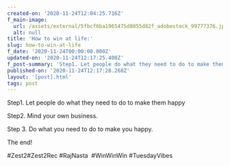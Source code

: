 ```yaml
---
created-on: '2020-11-24T12:04:25.716Z'
f_main-image:
  url: /assets/external/5fbcf6ba1965475d8055d82f_adobestock_99777376.jpeg
  alt: null
title: 'How to win at life:'
slug: how-to-win-at-life
f_date: '2020-11-24T00:00:00.000Z'
updated-on: '2020-11-24T12:17:25.408Z'
f_post-summary: 'Step1. Let people do what they need to do to make them happy '
published-on: '2020-11-24T12:17:28.268Z'
layout: '[post].html'
tags: post
---
```


Step1. Let people do what they need to do to make them happy

Step2. Mind your own business.

Step 3. Do what you need to do to make you happy.

The end!

#Zest2#Zest2Rec #RajNasta  #WinWinWin #TuesdayVibes  

‍
